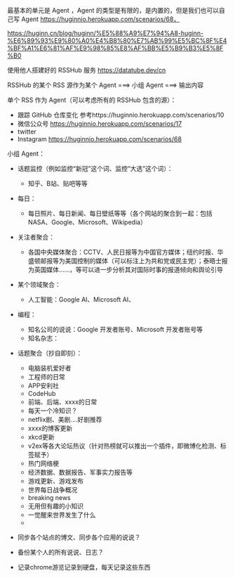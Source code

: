 最基本的单元是 Agent ，Agent 的类型是有限的，是内置的，但是我们也可以自己写 Agent https://huginnio.herokuapp.com/scenarios/68，



https://huginn.cn/blog/huginn/%E5%88%A9%E7%94%A8-huginn-%E6%89%93%E9%80%A0%E4%B8%80%E7%AB%99%E5%BC%8F%E4%BF%A1%E6%81%AF%E9%98%85%E8%AF%BB%E5%B9%B3%E5%8F%B0



使用他人搭建好的 RSSHub 服务 https://datatube.dev/cn



RSSHub 的某个 RSS 源作为某个 Agent =\==> 小组 Agent ===> 输出内容

单个 RSS 作为 Agent（可以考虑所有的 RSSHub 包含的源）：

- 跟踪 GitHub 仓库变化 参考https://huginnio.herokuapp.com/scenarios/10
- 微信公众号 https://huginnio.herokuapp.com/scenarios/17
- twitter
- Instagram https://huginnio.herokuapp.com/scenarios/68



小组 Agent：

- 话题监控（例如监控“新冠”这个词、监控“大选”这个词）：
  - 知乎、B站、贴吧等等
- 每日：
  - 每日照片、每日新闻、每日壁纸等等（各个网站的聚合到一起：包括 NASA、Google、Microsoft、Wikipedia）
- 关注者聚合：
  - 各国中央媒体聚合：CCTV、人民日报等为中国官方媒体；纽约时报、华盛顿邮报等为美国控制的媒体（可以标注上为共和党或民主党）；泰晤士报为英国媒体......，等可以进一步分析其对国际时事的报道倾向和舆论引导
- 某个领域聚合：
  - 人工智能：Google AI、Microsoft AI、
- 编程：
  - 知名公司的说说：Google 开发者账号、Microsoft 开发者账号等
  - 知名杂志：
- 话题聚合（抄自即刻）：
  - 电脑装机爱好者
  - 工程师的日常
  - APP安利社
  - CodeHub
  - 前端、后端、xxxx的日常
  - 每天一个冷知识？
  - netflix剧、美剧....好剧推荐
  - xxxx的博客更新
  - xkcd更新
  - v2ex等各大论坛热议（针对热榜就可以推出一个插件，即微博化检测、标签赋予）
  - 热门网络梗
  - 经济数据、数据报告、军事实力报告等
  - 游戏更新、游戏发布
  - 世界每日战争概况
  - breaking news
  - 无用但有趣的小知识
  - 一觉醒来世界发生了什么
  - 





- 同步各个站点的博文、同步各个应用的说说？

- 备份某个人的所有说说、日志？
- 记录chrome游览记录到硬盘，每天记录这些东西


